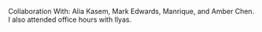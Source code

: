 


Collaboration With: Alia Kasem, Mark Edwards, Manrique, and Amber Chen. I also attended office hours with Ilyas.
